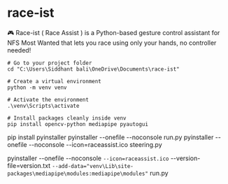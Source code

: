 # race-ist
🎮 Race-ist ( Race Assist ) is a Python-based gesture control assistant for NFS Most Wanted that lets you race using only your hands, no controller needed!

```batch
# Go to your project folder
cd "C:\Users\Siddhant bali\OneDrive\Documents\race-ist"

# Create a virtual environment
python -m venv venv

# Activate the environment
.\venv\Scripts\activate

# Install packages cleanly inside venv
pip install opencv-python mediapipe pyautogui

```
pip install pyinstaller
pyinstaller --onefile --noconsole run.py
pyinstaller --onefile --noconsole --icon=raceassist.ico steering.py


pyinstaller --onefile --noconsole `
--icon=raceassist.ico `
--version-file=version.txt `
--add-data="venv\Lib\site-packages\mediapipe\modules:mediapipe\modules" `
run.py
